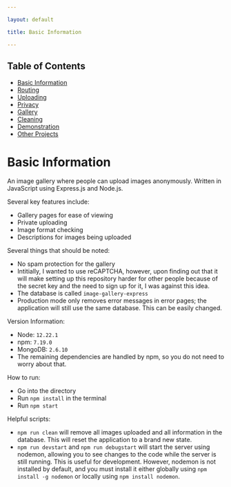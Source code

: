 ```yaml
---

layout: default

title: Basic Information

---
```


## Table of Contents
- [Basic Information](./)
- [Routing](./routing)
- [Uploading](./uploading)
- [Privacy](./privacy)
- [Gallery](./gallery)
- [Cleaning](./cleaning)
- [Demonstration](./demo)
- [Other Projects](https://schwarzer-vulpecula.github.io)

# Basic Information

An image gallery where people can upload images anonymously. Written in JavaScript using Express.js and Node.js. 

Several key features include:

* Gallery pages for ease of viewing
* Private uploading
* Image format checking
* Descriptions for images being uploaded

Several things that should be noted:

* No spam protection for the gallery
* Intitially, I wanted to use reCAPTCHA, however, upon finding out that it will make setting up this repository harder for other people because of the secret key and the need to sign up for it, I was against this idea.
* The database is called `image-gallery-express`
* Production mode only removes error messages in error pages; the application will still use the same database. This can be easily changed.

Version Information:

* Node: `12.22.1`
* npm: `7.19.0`
* MongoDB: `2.6.10`
* The remaining dependencies are handled by npm, so you do not need to worry about that.

How to run:
* Go into the directory
* Run `npm install` in the terminal
* Run `npm start`

Helpful scripts:
* `npm run clean` will remove all images uploaded and all information in the database. This will reset the application to a brand new state.
* `npm run devstart` and `npm run debugstart` will start the server using nodemon, allowing you to see changes to the code while the server is still running. This is useful for development. However, nodemon is not installed by default, and you must install it either globally using `npm install -g nodemon` or locally using `npm install nodemon`.
